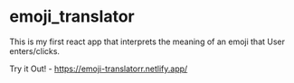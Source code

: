 # emoji_translator
This is my first react app that interprets the meaning of an emoji that User enters/clicks. 

Try it Out! - https://emoji-translatorr.netlify.app/
